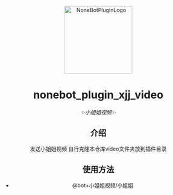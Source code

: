 <p align="center">
  <a href="https://v2.nonebot.dev/store"><img src="https://user-images.githubusercontent.com/44545625/209862575-acdc9feb-3c76-471d-ad89-cc78927e5875.png" width="180" height="180" alt="NoneBotPluginLogo"></a>
</p>

<div align="center">

# nonebot_plugin_xjj_video

_✨小姐姐视频✨_

## 介绍
发送小姐姐视频
自行克隆本仓库video文件夹放到插件目录
## 使用方法
- @bot+小姐姐视频/小姐姐 
